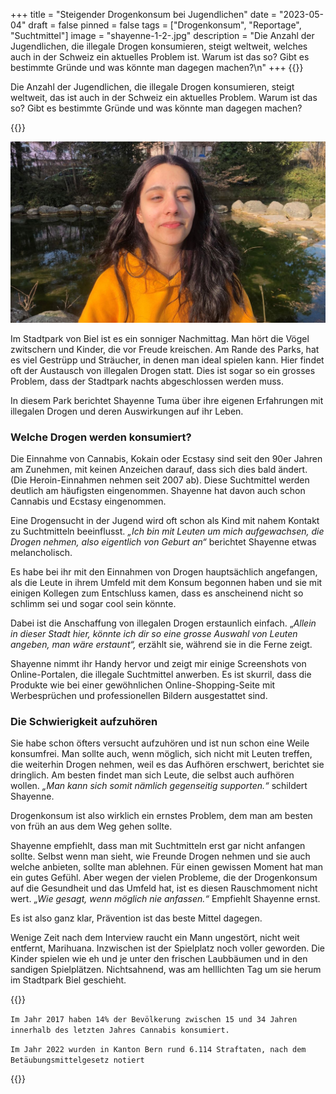 +++
title = "Steigender Drogenkonsum bei Jugendlichen"
date = "2023-05-04"
draft = false
pinned = false
tags = ["Drogenkonsum", "Reportage", "Suchtmittel"]
image = "shayenne-1-2-.jpg"
description = "Die Anzahl der Jugendlichen, die illegale Drogen konsumieren, steigt weltweit, welches auch in der Schweiz ein aktuelles Problem ist. Warum ist das so? Gibt es bestimmte Gründe und was könnte man dagegen machen?\n"
+++
{{<lead>}}

Die Anzahl der Jugendlichen, die illegale Drogen konsumieren, steigt weltweit, das ist auch in der Schweiz ein aktuelles Problem. Warum ist das so? Gibt es bestimmte Gründe und was könnte man dagegen machen?

{{</lead>}}

![Interview Shayenne Tuma im Stadtpark Biel 02.03.2023](shayenne-good-and-cropped-nihdhcosick.jpg)

Im Stadtpark von Biel ist es ein sonniger Nachmittag. Man hört die Vögel zwitschern und Kinder, die vor Freude kreischen. Am Rande des Parks, hat es viel Gestrüpp und Sträucher, in denen man ideal spielen kann. Hier findet oft der Austausch von illegalen Drogen statt. Dies ist sogar so ein grosses Problem, dass der Stadtpark nachts abgeschlossen werden muss.

In diesem Park berichtet Shayenne Tuma über ihre eigenen Erfahrungen mit illegalen Drogen und deren Auswirkungen auf ihr Leben.

### Welche Drogen werden konsumiert?

Die Einnahme von Cannabis, Kokain oder Ecstasy sind seit den 90er Jahren am Zunehmen, mit keinen Anzeichen darauf, dass sich dies bald ändert. (Die Heroin-Einnahmen nehmen seit 2007 ab). Diese Suchtmittel werden deutlich am häufigsten eingenommen. Shayenne hat davon auch schon Cannabis und Ecstasy eingenommen.

Eine Drogensucht in der Jugend wird oft schon als Kind mit nahem Kontakt zu Suchtmitteln beeinflusst. *„Ich bin mit Leuten um mich aufgewachsen, die Drogen nehmen, also eigentlich von Geburt an“* berichtet Shayenne etwas melancholisch.

Es habe bei ihr mit den Einnahmen von Drogen hauptsächlich angefangen, als die Leute in ihrem Umfeld mit dem Konsum begonnen haben und sie mit einigen Kollegen zum Entschluss kamen, dass es anscheinend nicht so schlimm sei und sogar cool sein könnte.

Dabei ist die Anschaffung von illegalen Drogen erstaunlich einfach. „*Allein in dieser Stadt hier, könnte ich dir so eine grosse Auswahl von Leuten angeben, man wäre erstaunt“,* erzählt sie, während sie in die Ferne zeigt.

Shayenne nimmt ihr Handy hervor und zeigt mir einige Screenshots von Online-Portalen, die illegale Suchtmittel anwerben. Es ist skurril, dass die Produkte wie bei einer gewöhnlichen Online-Shopping-Seite mit Werbesprüchen und professionellen Bildern ausgestattet sind.

### Die Schwierigkeit aufzuhören

Sie habe schon öfters versucht aufzuhören und ist nun schon eine Weile konsumfrei. Man sollte auch, wenn möglich, sich nicht mit Leuten treffen, die weiterhin Drogen nehmen, weil es das Aufhören erschwert, berichtet sie dringlich. Am besten findet man sich Leute, die selbst auch aufhören wollen. *„Man kann sich somit nämlich gegenseitig supporten.“* schildert Shayenne.

Drogenkonsum ist also wirklich ein ernstes Problem, dem man am besten von früh an aus dem Weg gehen sollte.

Shayenne empfiehlt, dass man mit Suchtmitteln erst gar nicht anfangen sollte. Selbst wenn man sieht, wie Freunde Drogen nehmen und sie auch welche anbieten, sollte man ablehnen. Für einen gewissen Moment hat man ein gutes Gefühl. Aber wegen der vielen Probleme, die der Drogenkonsum auf die Gesundheit und das Umfeld hat, ist es diesen Rauschmoment nicht wert. *„Wie gesagt, wenn möglich nie anfassen.“* Empfiehlt Shayenne ernst.

Es ist also ganz klar, Prävention ist das beste Mittel dagegen.

Wenige Zeit nach dem Interview raucht ein Mann ungestört, nicht weit entfernt, Marihuana. Inzwischen ist der Spielplatz noch voller geworden. Die Kinder spielen wie eh und je unter den frischen Laubbäumen und in den sandigen Spielplätzen. Nichtsahnend, was am helllichten Tag um sie herum im Stadtpark Biel geschieht.

{{<box>}}

`Im Jahr 2017 haben 14% der Bevölkerung zwischen 15 und 34 Jahren innerhalb des letzten Jahres Cannabis konsumiert.`

`Im Jahr 2022 wurden in Kanton Bern rund 6.114 Straftaten, nach dem Betäubungsmittelgesetz notiert`

{{</box>}}